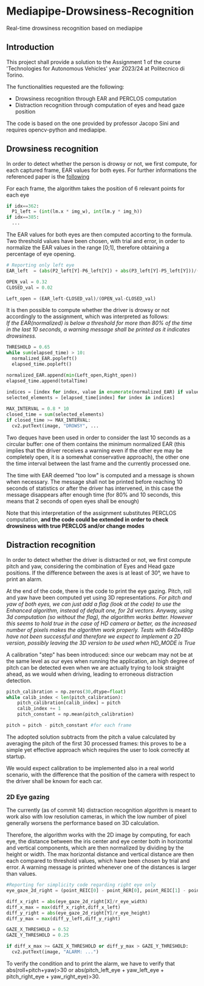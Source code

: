 # Mediapipe-Drowsiness-Recognition
Real-time drowsiness recognition based on mediapipe

## Introduction

This project shall provide a solution to the Assignment 1 of the course 'Technologies for Autonomous Vehicles' year 2023/24 at Politecnico di Torino.

The functionalities requested are the following:
- Drowsiness recognition through EAR and PERCLOS computation
- Distraction recognition through computation of eyes and head gaze position
  
The code is based on the one provided by professor Jacopo Sini and requires opencv-python and mediapipe.

## Drowsiness recognition

In order to detect whether the person is drowsy or not, we first compute, for each captured frame, EAR values for both eyes.
For further informations the referenced paper is the [following](https://ieeexplore.ieee.org/document/10039811)

For each frame, the algorithm takes the position of 6 relevant points for each eye
```python
if idx==362:
  P1_left = (int(lm.x * img_w), int(lm.y * img_h))
if idx==385:
  ...
```

The EAR values for both eyes are then computed accorting to the formula.
Two threshold values have been chosen, with trial and error, in order to normalize the EAR values in the range [0;1], therefore obtaining a percentage of eye opening.
```python
# Reporting only left eye 
EAR_left  = (abs(P2_left[Y]-P6_left[Y]) + abs(P3_left[Y]-P5_left[Y]))/(2*abs(P1_left[X]-P4_left[X])) 

OPEN_val = 0.32
CLOSED_val = 0.02

Left_open = (EAR_left-CLOSED_val)/(OPEN_val-CLOSED_val)
```

It is then possible to compute whether the driver is drowsy or not accordingly to the assignment, which was interpreted as follows:  
_If the EAR(normalized) is below a threshold for more than 80% of the time in the last 10 seconds, a warning message shall be printed as it indicates drowsiness._
```python
THRESHOLD = 0.65
while sum(elapsed_time) > 10:
  normalized_EAR.popleft()
  elapsed_time.popleft()

normalized_EAR.append(min(Left_open,Right_open))
elapsed_time.append(totalTime)

indices = [index for index, value in enumerate(normalized_EAR) if value < THRESHOLD]
selected_elements = [elapsed_time[index] for index in indices]
        
MAX_INTERVAL = 0.8 * 10
closed_time = sum(selected_elements)
if closed_time >= MAX_INTERVAL:
  cv2.putText(image, "DROWSY", ...
```
Two deques have been used in order to consider the last 10 seconds as a circular buffer: one of them contains the minimum normalized EAR (this implies that the driver receives a warning even if the other eye may be completely open, it is a somewhat conservative approach), the other one the time interval between the last frame and the currently processed one.

The time with EAR deemed "too low" is computed and a message is shown when necessary. The message shall not be printed before reaching 10 seconds of statistics or after the driver has intervened, in this case the message disappears after enough time (for 80% and 10 seconds, this means that 2 seconds of open eyes shall be enough)

Note that this interpretation of the assignment substitutes PERCLOS computation, **and the code could be extended in order to check drowsiness with true PERCLOS and/or change modes**


## Distraction recognition

In order to detect whether the driver is distracted or not, we first compute pitch and yaw, considering the combination of Eyes and Head gaze positions.
If the difference between the axes is at least of 30°, we have to print an alarm.

At the end of the code, there is the code to print the eye gazing.
Pitch, roll and yaw have been computed yet using 3D representations. *For pitch and yaw of both eyes, we can just add a flag (look at the code) to use the Enhanced algorithm, instead of default one, for 2d vectors. Anyway, using 3d computation (so without the flag), the algorithm works better.
However this seems to hold true in the case of HD camera or better, as the increased number of pixels makes the algorithm work properly. Tests with 640x480p have not been successful and therefore we expect to implement a 2D version, possibly leaving the 3D version to be used when HD_MODE is True*

A calibration "step" has been introduced: since our webcam may not be at the same level as our eyes when running the application, 
an high degree of pitch can be detected even when we are actually trying to look straight ahead, as we would when driving, leading to erroneous distraction detection.
```python
pitch_calibration = np.zeros(30,dtype=float)
while calib_index < len(pitch_calibration):
    pitch_calibration[calib_index] = pitch
    calib_index += 1
    pitch_constant = np.mean(pitch_calibration)

pitch = pitch - pitch_constant #for each frame
```
The adopted solution subtracts from the pitch a value calculated by averaging the pitch of the first 30 processed frames: this proves to be a simple yet effective approach which requires the user to look correctly at startup.

We would expect calibration to be implemented also in a real world scenario, with the difference that the position of the camera with respect to the driver shall be known for each car.

### 2D Eye gazing

The currently (as of commit 14) distraction recognition algorithm is meant to work also with low resolution cameras, in which the low number of pixel generally worsens the performance based on 3D calculation.

Therefore, the algorithm works with the 2D image by computing, for each eye, the distance between the iris center and eye center both in horizontal and vertical components, which are then normalized by dividing by the height or width.
The max horizontal distance and vertical distance are then each compared to threshold values, which have been chosen by trial and error.
A warning message is printed whenever one of the distances is larger than values.

```python
#Reporting for simplicity code regarding right eye only 
eye_gaze_2d_right = (point_REIC[0] - point_RER[0], point_REIC[1] - point_RER[1])

diff_x_right = abs(eye_gaze_2d_right[X]/r_eye_width)
diff_x_max = max(diff_x_right,diff_x_left)
diff_y_right = abs(eye_gaze_2d_right[Y]/r_eye_height)
diff_y_max = max(diff_y_left,diff_y_right)

GAZE_X_THRESHOLD = 0.52
GAZE_Y_THRESHOLD = 0.25

if diff_x_max >= GAZE_X_THRESHOLD or diff_y_max > GAZE_Y_THRESHOLD:
  cv2.putText(image, "ALARM: ...")
```

To verify the condition and to print the alarm, we have to verify that abs(roll+pitch+yaw)>30 or abs(pitch_left_eye + yaw_left_eye + pitch_right_eye + yaw_right_eye)>30.

